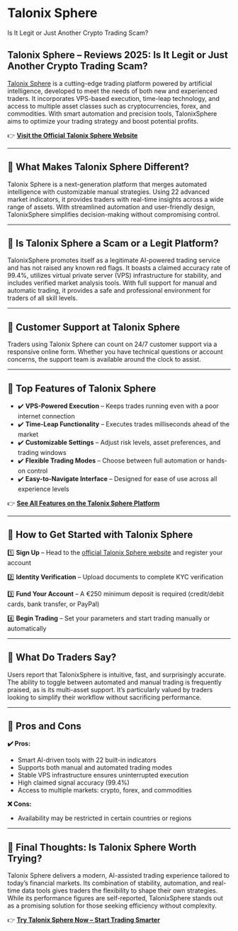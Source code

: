 # Talonix Sphere
Is It Legit or Just Another Crypto Trading Scam?

## Talonix Sphere – Reviews 2025: Is It Legit or Just Another Crypto Trading Scam?

[Talonix Sphere](https://talonixsphere.org) is a cutting-edge trading platform powered by artificial intelligence, developed to meet the needs of both new and experienced traders. It incorporates VPS-based execution, time-leap technology, and access to multiple asset classes such as cryptocurrencies, forex, and commodities. With smart automation and precision tools, TalonixSphere aims to optimize your trading strategy and boost potential profits.

👉 **[Visit the Official Talonix Sphere Website](https://talonixsphere.org)**

---

## 📌 What Makes Talonix Sphere Different?

Talonix Sphere is a next-generation platform that merges automated intelligence with customizable manual strategies. Using 22 advanced market indicators, it provides traders with real-time insights across a wide range of assets. With streamlined automation and user-friendly design, TalonixSphere simplifies decision-making without compromising control.

---

## 📌 Is Talonix Sphere a Scam or a Legit Platform?

TalonixSphere promotes itself as a legitimate AI-powered trading service and has not raised any known red flags. It boasts a claimed accuracy rate of 99.4%, utilizes virtual private server (VPS) infrastructure for stability, and includes verified market analysis tools. With full support for manual and automatic trading, it provides a safe and professional environment for traders of all skill levels.

---

## 📌 Customer Support at Talonix Sphere

Traders using Talonix Sphere can count on 24/7 customer support via a responsive online form. Whether you have technical questions or account concerns, the support team is available around the clock to assist.

---

## 📌 Top Features of Talonix Sphere

- ✔️ **VPS-Powered Execution** – Keeps trades running even with a poor internet connection
- ✔️ **Time-Leap Functionality** – Executes trades milliseconds ahead of the market
- ✔️ **Customizable Settings** – Adjust risk levels, asset preferences, and trading windows
- ✔️ **Flexible Trading Modes** – Choose between full automation or hands-on control
- ✔️ **Easy-to-Navigate Interface** – Designed for ease of use across all experience levels

👉 **[See All Features on the Talonix Sphere Platform](https://talonixsphere.org)**

---

## 📌 How to Get Started with Talonix Sphere

1️⃣ **Sign Up** – Head to the [official Talonix Sphere website](https://talonixsphere.org) and register your account

2️⃣ **Identity Verification** – Upload documents to complete KYC verification

3️⃣ **Fund Your Account** – A €250 minimum deposit is required (credit/debit cards, bank transfer, or PayPal)

4️⃣ **Begin Trading** – Set your parameters and start trading manually or automatically

---

## 📌 What Do Traders Say?

Users report that TalonixSphere is intuitive, fast, and surprisingly accurate. The ability to toggle between automated and manual trading is frequently praised, as is its multi-asset support. It’s particularly valued by traders looking to simplify their workflow without sacrificing performance.

---

## 📌 Pros and Cons

**✔️ Pros:**
- Smart AI-driven tools with 22 built-in indicators
- Supports both manual and automated trading modes
- Stable VPS infrastructure ensures uninterrupted execution
- High claimed signal accuracy (99.4%)
- Access to multiple markets: crypto, forex, and commodities

**❌ Cons:**
- Availability may be restricted in certain countries or regions

---

## 📌 Final Thoughts: Is Talonix Sphere Worth Trying?

Talonix Sphere delivers a modern, AI-assisted trading experience tailored to today’s financial markets. Its combination of stability, automation, and real-time data tools gives traders the flexibility to shape their own strategies. While its performance figures are self-reported, TalonixSphere stands out as a promising solution for those seeking efficiency without complexity.

👉 **[Try Talonix Sphere Now – Start Trading Smarter](https://talonixsphere.org)**
